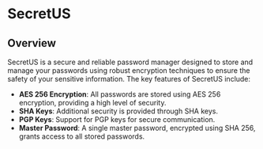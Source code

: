 # SecretUS
## Overview

SecretUS is a secure and reliable password manager designed to store and manage your passwords using robust encryption techniques to ensure the safety of your sensitive information. The key features of SecretUS include:

- **AES 256 Encryption**: All passwords are stored using AES 256 encryption, providing a high level of security.
- **SHA Keys**: Additional security is provided through SHA keys.
- **PGP Keys**: Support for PGP keys for secure communication.
- **Master Password**: A single master password, encrypted using SHA 256, grants access to all stored passwords.

